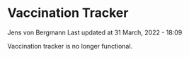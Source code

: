 Vaccination Tracker
================
Jens von Bergmann
Last updated at 31 March, 2022 - 18:09

Vaccination tracker is no longer functional.
